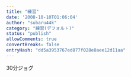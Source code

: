 ```yaml
---
title: "練習"
date: '2008-10-10T01:06:04'
author: "subaru44k"
category: "練習(デフォルト)"
status: "publish"
allowComments: true
convertBreaks: false
entryHash: "dd5a3953767ed877f028e8aee12d11aa"
---
```

30分ジョグ
